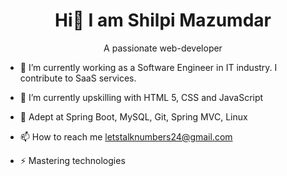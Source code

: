 <h1 align="center"> Hi👋 I am Shilpi Mazumdar </h1>

<p align="center"> A passionate web-developer </p>

* 🔭 I’m currently working as a Software Engineer in IT industry. I contribute to SaaS services. 

* 🌱 I’m currently upskilling with HTML 5, CSS and JavaScript

* 🌱 Adept at Spring Boot, MySQL, Git, Spring MVC, Linux

* 📫 How to reach me letstalknumbers24@gmail.com

* ⚡ Mastering technologies  
